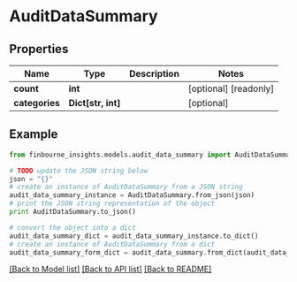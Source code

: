 # AuditDataSummary


## Properties
Name | Type | Description | Notes
------------ | ------------- | ------------- | -------------
**count** | **int** |  | [optional] [readonly] 
**categories** | **Dict[str, int]** |  | [optional] 

## Example

```python
from finbourne_insights.models.audit_data_summary import AuditDataSummary

# TODO update the JSON string below
json = "{}"
# create an instance of AuditDataSummary from a JSON string
audit_data_summary_instance = AuditDataSummary.from_json(json)
# print the JSON string representation of the object
print AuditDataSummary.to_json()

# convert the object into a dict
audit_data_summary_dict = audit_data_summary_instance.to_dict()
# create an instance of AuditDataSummary from a dict
audit_data_summary_form_dict = audit_data_summary.from_dict(audit_data_summary_dict)
```
[[Back to Model list]](../README.md#documentation-for-models) [[Back to API list]](../README.md#documentation-for-api-endpoints) [[Back to README]](../README.md)


